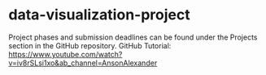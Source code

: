 # data-visualization-project
Project phases and submission deadlines can be found under the Projects section in the GitHub repository.
GitHub Tutorial: https://www.youtube.com/watch?v=iv8rSLsi1xo&ab_channel=AnsonAlexander
